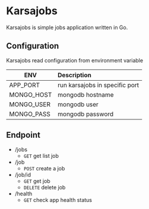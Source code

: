 Karsajobs
=============================
Karsajobs is simple jobs application written in Go.

## Configuration
Karsajobs read configuration from environment variable

| ENV        |      Description                 |
|------------|:---------------------------------|
| APP_PORT   | run karsajobs in specific port   |
| MONGO_HOST | mongodb hostname                 |
| MONGO_USER | mongodb user                     |
| MONGO_PASS | mongodb password                 |


  
## Endpoint
- /jobs
  - `GET` get list job
- /job
  - `POST` create a job  
- /job/id
  - `GET` get job
  - `DELETE` delete job
- /health
  - `GET` check app health status
  
